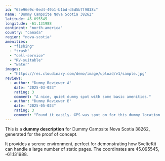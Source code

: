 ```yaml
---
id: "65e96e9c-0ed4-49b1-b1bd-d5d5b7f9038c"
name: "Dummy Campsite Nova Scotia 38262"
latitude: 45.095545
longitude: -61.131988
continent: "north-america"
country: "canada"
region: "nova-scotia"
amenities:
  - "fishing"
  - "trash"
  - "cell-service"
  - "RV-suitable"
  - "water"
images:
  - "https://res.cloudinary.com/demo/image/upload/v1/sample.jpg"
reviews:
  - author: "Dummy Reviewer A"
    date: "2025-03-023"
    rating: 3
    comment: "A nice, quiet dummy spot with some basic amenities."
  - author: "Dummy Reviewer B"
    date: "2025-05-023"
    rating: 3
    comment: "Found it easily. GPS was spot on for this dummy location."
---
```


This is a **dummy description** for Dummy Campsite Nova Scotia 38262, generated for the proof of concept.

It provides a serene environment, perfect for demonstrating how SvelteKit can handle a large number of static pages. The coordinates are 45.095545, -61.131988.
